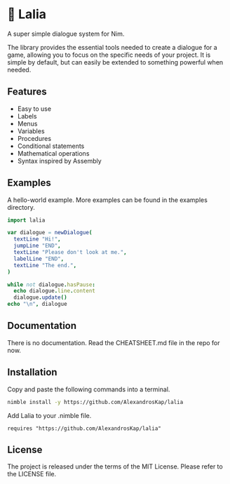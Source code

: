 # 🐣 Lalia

A super simple dialogue system for Nim.

The library provides the essential tools needed to create a dialogue for a game,
allowing you to focus on the specific needs of your project.
It is simple by default, but can easily be extended to something powerful when needed.

## Features

- Easy to use
- Labels
- Menus
- Variables
- Procedures
- Conditional statements
- Mathematical operations
- Syntax inspired by Assembly

## Examples

A hello-world example.
More examples can be found in the examples directory.

```nim
import lalia

var dialogue = newDialogue(
  textLine "Hi!",
  jumpLine "END",
  textLine "Please don't look at me.",
  labelLine "END",
  textLine "The end.",
)

while not dialogue.hasPause:
  echo dialogue.line.content
  dialogue.update()
echo "\n", dialogue
```

## Documentation

There is no documentation.
Read the CHEATSHEET.md file in the repo for now.

## Installation

Copy and paste the following commands into a terminal.

```sh
nimble install -y https://github.com/AlexandrosKap/lalia
```

Add Lalia to your .nimble file.

```
requires "https://github.com/AlexandrosKap/lalia"
```

## License

The project is released under the terms of the MIT License.
Please refer to the LICENSE file.

